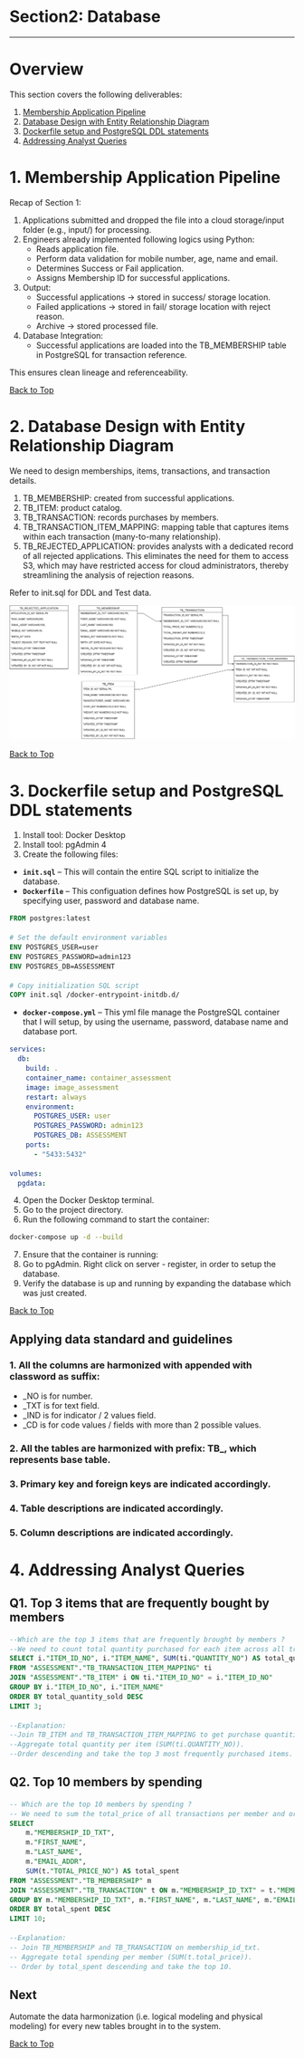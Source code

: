 # Section2: Database
---

# Overview
This section covers the following deliverables:
1. [Membership Application Pipeline](#1-membership-application-pipeline)
2. [Database Design with Entity Relationship Diagram](#2-database-design-with-entity-relationship-diagram)
3. [Dockerfile setup and PostgreSQL DDL statements](#3-dockerfile-setup-and-postgresql-ddl-statements)
4. [Addressing Analyst Queries](#4-addressing-analyst-queries)

# 1. Membership Application Pipeline
Recap of Section 1:
1. Applications submitted and dropped the file into a cloud storage/input folder (e.g., input/) for processing.
2. Engineers already implemented following logics using Python:
	- Reads application file.
	- Perform data validation for mobile number, age, name and email.
	- Determines Success or Fail application.
	- Assigns Membership ID for successful applications.
4. Output:
	- Successful applications → stored in success/ storage location.
	- Failed applications → stored in fail/ storage location with reject reason.
	- Archive -> stored processed file.
5. Database Integration:
	- Successful applications are loaded into the TB_MEMBERSHIP table in PostgreSQL for transaction reference.

This ensures clean lineage and referenceability.

[Back to Top](#overview)

# 2. Database Design with Entity Relationship Diagram

We need to design memberships, items, transactions, and transaction details.
1. TB_MEMBERSHIP: created from successful applications.
2. TB_ITEM: product catalog.
3. TB_TRANSACTION: records purchases by members.
4. TB_TRANSACTION_ITEM_MAPPING: mapping table that captures items within each transaction (many-to-many relationship).
5. TB_REJECTED_APPLICATION: provides analysts with a dedicated record of all rejected applications. This eliminates the need for them to access S3, which may have restricted access for cloud administrators, thereby streamlining the analysis of rejection reasons.

Refer to init.sql for DDL and Test data.


![view here](ERD.png)


[Back to Top](#overview)

# 3. Dockerfile setup and PostgreSQL DDL statements
1. Install tool: Docker Desktop
2. Install tool: pgAdmin 4
3. Create the following files:
- **`init.sql`** – This will contain the entire SQL script to initialize the database.
- **`Dockerfile`** – This configuation defines how PostgreSQL is set up, by specifying user, password and database name.

~~~dockerfile
FROM postgres:latest

# Set the default environment variables
ENV POSTGRES_USER=user
ENV POSTGRES_PASSWORD=admin123
ENV POSTGRES_DB=ASSESSMENT

# Copy initialization SQL script
COPY init.sql /docker-entrypoint-initdb.d/
~~~

- **`docker-compose.yml`** – This yml file manage the PostgreSQL container that I will setup, by using the username, password, database name and database port.

~~~yml
services:
  db:
    build: .
    container_name: container_assessment
    image: image_assessment
    restart: always
    environment:
      POSTGRES_USER: user
      POSTGRES_PASSWORD: admin123
      POSTGRES_DB: ASSESSMENT
    ports:
      - "5433:5432"

volumes:
  pgdata:
~~~

4. Open the Docker Desktop terminal.
5. Go to the project directory.
6. Run the following command to start the container:
```bash
docker-compose up -d --build
```
7. Ensure that the container is running:
8. Go to pgAdmin. Right click on server - register, in order to setup the database.
9. Verify the database is up and running by expanding the database which was just created.

[Back to Top](#overview)

## Applying data standard and guidelines
### 1. All the columns are harmonized with appended with classword as suffix:
- _NO is for number.
- _TXT is for text field.
- _IND is for indicator / 2 values field.
- _CD is for code values / fields with more than 2 possible values.
			
### 2. All the tables are harmonized with prefix: TB_, which represents base table.
### 3. Primary key and foreign keys are indicated accordingly.
### 4. Table descriptions are indicated accordingly.
### 5. Column descriptions are indicated accordingly.

# 4. Addressing Analyst Queries
## Q1. Top 3 items that are frequently bought by members
~~~~sql
--Which are the top 3 items that are frequently brought by members ?
--We need to count total quantity purchased for each item across all transactions:
SELECT i."ITEM_ID_NO", i."ITEM_NAME", SUM(ti."QUANTITY_NO") AS total_quantity_sold
FROM "ASSESSMENT"."TB_TRANSACTION_ITEM_MAPPING" ti
JOIN "ASSESSMENT"."TB_ITEM" i ON ti."ITEM_ID_NO" = i."ITEM_ID_NO"
GROUP BY i."ITEM_ID_NO", i."ITEM_NAME"
ORDER BY total_quantity_sold DESC
LIMIT 3;

--Explanation:
--Join TB_ITEM and TB_TRANSACTION_ITEM_MAPPING to get purchase quantities.
--Aggregate total quantity per item (SUM(ti.QUANTITY_NO)).
--Order descending and take the top 3 most frequently purchased items.
~~~~

## Q2. Top 10 members by spending
~~~~sql
-- Which are the top 10 members by spending ?
-- We need to sum the total_price of all transactions per member and order by spending descending:
SELECT 
    m."MEMBERSHIP_ID_TXT",
    m."FIRST_NAME",
    m."LAST_NAME",
    m."EMAIL_ADDR",
    SUM(t."TOTAL_PRICE_NO") AS total_spent
FROM "ASSESSMENT"."TB_MEMBERSHIP" m
JOIN "ASSESSMENT"."TB_TRANSACTION" t ON m."MEMBERSHIP_ID_TXT" = t."MEMBERSHIP_ID_TXT"
GROUP BY m."MEMBERSHIP_ID_TXT", m."FIRST_NAME", m."LAST_NAME", m."EMAIL_ADDR"
ORDER BY total_spent DESC
LIMIT 10;

--Explanation:
-- Join TB_MEMBERSHIP and TB_TRANSACTION on membership_id_txt.
-- Aggregate total spending per member (SUM(t.total_price)).
-- Order by total_spent descending and take the top 10.
~~~~

## Next
Automate the data harmonization (i.e. logical modeling and physical modeling) for every new tables brought in to the system.

[Back to Top](#overview)